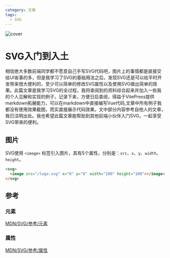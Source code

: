 ```yaml
---
category: 文章
tags:
  - SVG
---
```


<script setup>
import Read from "@components/Read.vue";
import CanvasSvgCompare from "./CanvasSvgCompare.vue";
import SvgWave from "./SvgWave.vue";
import {ref} from 'vue';
import {withBase} from 'vitepress';
import LazyLoader from "@components/LazyLoader.vue";

const arcXr = ref(0);
const arcMx = ref(160);
const arcMy = ref(180);
const arcX = ref(240);
const arcY = ref(220);
const arcRx = ref(100);
const arcRy = ref(50);
const arcLaf = ref(0);
const arcSf = ref(0);
const blendModeList = ['normal','multiply','screen','overlay','darken','lighten'];
const currentBlendMode = ref(blendModeList[0]);
const feColorMatrixTypeList = ['saturate','hueRotate','luminanceToAlpha'];
const currentFeColorMatrixType = ref('saturate');
const feColorMatrixValue = ref(1);

const surfaceScale = ref(10);
const diffuseAndSpecularConstant = ref(1);
const specularExponent = ref(0);
const azimuth = ref(140);
const elevation = ref(20);
const x = ref(260);
const y = ref(2);
const z = ref(30);
const pointsAtX = ref(290);
const pointsAtY = ref(80);
const pointsAtZ = ref(0);
const limitingConeAngle = ref(0);
const feTurbulenceBaseFrequency = ref(0);
const feTurbulenceNumOctaves = ref(1);
const feTurbulenceSeed = ref(0);
const feTurbulenceType = ref('turbulence');
const feTurbulenceStitchTiles = ref('noStitch');
</script>

<ClientOnly>
  <read></read>
</ClientOnly>

<style>
 #rect1 { fill: url(#Gradient1); }
              .stop1 { stop-color: red; }
              .stop2 { stop-color: black; stop-opacity: 0; }
              .stop3 { stop-color: blue; }
</style>

![cover](https://file.lsj97.com/imgs/2023_12/svg.svg)

# SVG入门到入土

相信绝大多数前端同学都不愿意自己手写SVG代码吧，图片上的事情都是直接交给UI省事的多，但是我学习了SVG的基础用法之后，发现SVG还是可以给平时开发带来很大便利的，至少可以简单的修改SVG属性以及使用SVG做出简单的效果。此篇文章是我学习SVG的全过程，我将查阅到的资料综合起来并加入一些我的个人见解和实现的例子，记录下来，方便日后查阅，得益于VitePress提供markdown拓展能力，可以在markdown中直接编写Vue代码,文章中所有例子我都没有使用效果截图，而实直接展示代码效果。文中部分内容参考自他人的文章，我已注明出处。我也希望此篇文章能帮助到其他前端小伙伴入门SVG，一起享受SVG带来的便利。


<!--@include: ./base.md-->
<!--@include: ./path.md-->
<!--@include: ./fillAndStroke.md-->
<!--@include: ./gradient.md-->
<!--@include: ./pattern.md-->
<!--@include: ./text.md-->

## 图片
SVG使用 `<image>` 标签引入图片，其有5个属性，分别是：`src`、`x`、`y`、`width`、`height`。
```html
<svg>
  <image src="/logo.svg" x="0" y="0" width="100" height="100"></image>
</svg>
```

<!--@include: ./transform.md-->
<!--@include: ./filter.md-->

## 参考
### 元素
[MDN/SVG/参考/元素](https://developer.mozilla.org/zh-CN/docs/Web/SVG/Element/a)

### 属性
[MDN/SVG/参考/属性](https://developer.mozilla.org/zh-CN/docs/Web/SVG/Attribute/accent-height)
